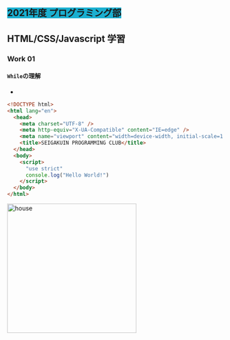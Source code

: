 ##  <span style="background: #1aafd0">2021年度 プログラミング部</span>

## HTML/CSS/Javascript 学習

### Work 01
#### `While`の理解

* 

```html
<!DOCTYPE html>
<html lang="en">
  <head>
    <meta charset="UTF-8" />
    <meta http-equiv="X-UA-Compatible" content="IE=edge" />
    <meta name="viewport" content="width=device-width, initial-scale=1.0" />
    <title>SEIGAKUIN PROGRAMMING CLUB</title>
  </head>
  <body>
    <script>
      "use strict"
      console.log("Hello World!")
    </script>
  </body>
</html>

```


<image src="./pics/step5.png" alt="house" width="300"  />

